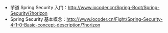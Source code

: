 * 芋道 Spring Security 入门：<http://www.iocoder.cn/Spring-Boot/Spring-Security/?horizon>
* Spring Security 基本概念：<http://www.iocoder.cn/Fight/Spring-Security-4-1-0-Basic-concept-description/?horizon>
